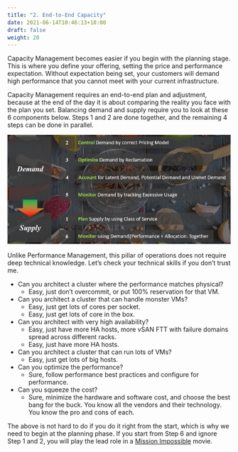 ```yaml
---
title: "2. End-to-End Capacity"
date: 2021-06-14T10:46:13+10:00
draft: false
weight: 20
---
```


Capacity Management becomes easier if you begin with the planning stage. This is where you define your offering, setting the price and performance expectation. Without expectation being set, your customers will demand high performance that you cannot meet with your current infrastructure. 

Capacity Management requires an end-to-end plan and adjustment, because at the end of the day it is about comparing the reality you face with the plan you set. Balancing demand and supply require you to look at these 6 components below. Steps 1 and 2 are done together, and the remaining 4 steps can be done in parallel.

![](1.3.2-fig-1.png)

Unlike Performance Management, this pillar of operations does not require deep technical knowledge. Let’s check your technical skills if you don’t trust me.

- Can you architect a cluster where the performance matches physical? 
  - Easy, just don’t overcommit, or put 100% reservation for that VM.
- Can you architect a cluster that can handle monster VMs? 
  - Easy, just get lots of cores per socket.
  - Easy, just get lots of core in the box.
- Can you architect with very high availability? 
  - Easy, just have more HA hosts, more vSAN FTT with failure domains spread across different racks.
  - Easy, just have more HA hosts.
- Can you architect a cluster that can run lots of VMs? 
  - Easy, just get lots of big hosts.
- Can you optimize the performance? 
  - Sure, follow performance best practices and configure for performance.
- Can you squeeze the cost? 
  - Sure, minimize the hardware and software cost, and choose the best bang for the buck. You know all the vendors and their technology. You know the pro and cons of each.

The above is not hard to do if you do it right from the start, which is why we need to begin at the planning phase. If you start from Step 6 and ignore Step 1 and 2, you will play the lead role in a [Mission Impossible](https://en.wikipedia.org/wiki/Mission:_Impossible_(film_series)) movie.